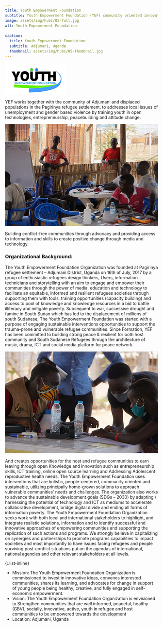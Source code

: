 ```yaml
---
title: Youth Empowerment Foundation
subtitle: Youth Empowerment Foundation (YEF) community oriented innovation hub in Adjumani district, Uganda.
image: assets/img/hubs/05-full.jpg
alt: Youth Empowerment Foundation

caption:
  title: Youth Empowerment Foundation
  subtitle: Adjumani, Uganda
  thumbnail: assets/img/hubs/05-thumbnail.jpg
---
```


![Youth Empowerment Foundation](../assets/img/hubs/05-logo.png)

YEF works together with the community of Adjumani and displaced populations in the Pagirinya refugee settlement, to addresses local issues of unemployment and gender based violence by training youth in open technologies, entrepreneurship, peacebuilding and attitude change.

![Youth Empowerment Foundation](/assets/img/hubs/05-content-1.jpg)

Building conflict-free communities through advocacy and providing access to information and skills to create positive change through media and technology.

### Organizational Background:

The Youth Empowerment Foundation Organization was founded at Pagirinya refugee settlement – Adjumani District, Uganda on 16th of July, 2017 by a group of enthusiastic refugees design thinkers, Users, information technicians and storytelling with an aim to engage and empower their communities through the power of media, education and technology to facilitate an equitable, informed and resilient refugees societies through supporting them with tools, training opportunities (capacity building) and access to pool of knowledge and knowledge resources in a bid to battle illiteracy and mitigate poverty.
Subsequent to war, successive drought and famine in South Sudan which has led to the displacement of millions of south Sudanese, The Youth Empowerment Foundation was started with a purpose of engaging sustainable interventions opportunities to support the trauma-prone and vulnerable refugee communities.
Since Formation, YEF has been committed to building strong peace & resilient for both host community and South Sudanese Refugees through the architecture of music, drama, ICT and social media platform for peace network.

![Youth Empowerment Foundation](/assets/img/hubs/05-content-2.jpg)

And creates opportunities for the host and refugee communities to earn leaving through open Knowledge and innovation such as entrepreneurship skills, ICT training, online open source learning and Addressing Adolescent reproductive health needs.
The Youth Empowerment Foundation uses interventions that are holistic, people-centered, community oriented and sustainable, utilizing principally home-grown solutions to approach vulnerable communities’ needs and challenges.
The organization also works to advance the sustainable development goals (SDGs – 2030) by adapting / harnessing the potential of technology and ICT as mediums to accelerate collaborative development, bridge digital divide and ending all forms of information poverty.
The Youth Empowerment Foundation Organization seeks work with both local and international stakeholders to highlight, and integrate realistic solutions, information and to identify successful and innovative approaches of empowering communities and supporting the replication of such actions and programs. We strongly believe in capitalizing on synergies and partnerships to promote programs capabilities to impact societies and most importantly to have issues facing refugees and people surviving post-conflict situations put on the agendas of international, national agencies and other relevant stakeholders at all levels.

{:.list-inline}
- Mission: The Youth Empowerment Foundation Organization is commissioned to invest in innovative ideas, convenes interested communities, shares its learning, and advocates for change in support of young people being healthy, creative, and fully engaged in self-economic empowerment.
- Vision: The Youth Empowerment Foundation Organization is envisioned to Strengthen communities that are well informed, peaceful, healthy (GBV), socially, innovative, active, youth in refugee and host communities to be empowered towards the development
- Location: Adjumani, Uganda